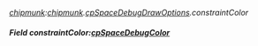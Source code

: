 _[chipmunk](../../modules/chipmunk/chipmunk-module.md):[chipmunk](../../modules/chipmunk/chipmunk-module.md).[cpSpaceDebugDrawOptions](../../modules/chipmunk/chipmunk-cpspacedebugdrawoptions.md).constraintColor_
##### Field constraintColor:[cpSpaceDebugColor](../../modules/chipmunk/chipmunk-cpspacedebugcolor.md)
